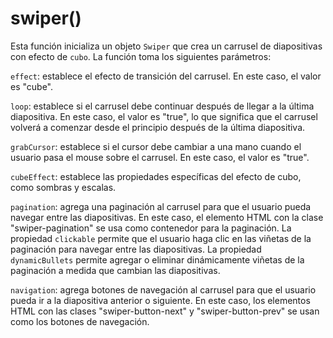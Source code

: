 # swiper()

Esta función inicializa un objeto `Swiper` que crea un carrusel de diapositivas con efecto de `cubo`. La función toma los siguientes parámetros:

`effect`: establece el efecto de transición del carrusel. En este caso, el valor es "cube".

`loop`: establece si el carrusel debe continuar después de llegar a la última diapositiva. En este caso, el valor es "true", lo que significa que el carrusel volverá a comenzar desde el principio después de la última diapositiva.

`grabCursor`: establece si el cursor debe cambiar a una mano cuando el usuario pasa el mouse sobre el carrusel. En este caso, el valor es "true".

`cubeEffect`: establece las propiedades específicas del efecto de cubo, como sombras y escalas.

`pagination`: agrega una paginación al carrusel para que el usuario pueda navegar entre las diapositivas. En este caso, el elemento HTML con la clase "swiper-pagination" se usa como contenedor para la paginación. La propiedad `clickable` permite que el usuario haga clic en las viñetas de la paginación para navegar entre las diapositivas. La propiedad `dynamicBullets` permite agregar o eliminar dinámicamente viñetas de la paginación a medida que cambian las diapositivas.

`navigation`: agrega botones de navegación al carrusel para que el usuario pueda ir a la diapositiva anterior o siguiente. En este caso, los elementos HTML con las clases "swiper-button-next" y "swiper-button-prev" se usan como los botones de navegación.